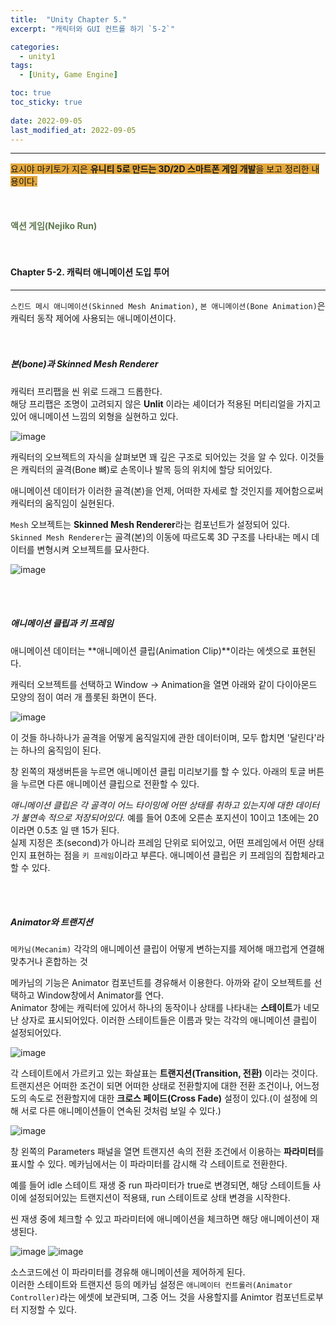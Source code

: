 ```yaml
---
title:  "Unity Chapter 5."
excerpt: "캐릭터와 GUI 컨트롤 하기 `5-2`"

categories:
  - unity1
tags:
  - [Unity, Game Engine]

toc: true
toc_sticky: true
 
date: 2022-09-05
last_modified_at: 2022-09-05
---
```

--- 
<span style="background-color:#E2A63B">요시야 마키토가 지은 **유니티 5로 만드는 3D/2D 스마트폰 게임 개발**을 보고 정리한 내용이다.</span>  
<br>
<br>
<br> 
**<span style="color:#5E784F">액션 게임(Nejiko Run)</span>**  
<br>
<br>

#### Chapter 5-2. 캐릭터 애니메이션 도입 투어
---

`스킨드 메시 애니메이션(Skinned Mesh Animation)`, `본 애니메이션(Bone Animation)`은 캐릭터 동작 제어에 사용되는 애니메이션이다.  
<br>
<br>

##### 본(bone)과 Skinned Mesh Renderer  

캐릭터 프리팹을 씬 위로 드래그 드롭한다.  
해당 프리팹은 조명이 고려되지 않은 **Unlit** 이라는 셰이더가 적용된 머티리얼을 가지고 있어 애니메이션 느낌의 외형을 실현하고 있다.  

![image](https://user-images.githubusercontent.com/106606698/188409794-652ed19c-36a0-43a8-b88c-846d1fb9aa85.png)

캐릭터의 오브젝트의 자식을 살펴보면 꽤 깊은 구조로 되어있는 것을 알 수 있다. 이것들은 캐릭터의 골격(Bone 뼈)로 손목이나 발목 등의 위치에 할당 되어있다.  
 
애니메이션 데이터가 이러한 골격(본)을 언제, 어떠한 자세로 할 것인지를 제어함으로써 캐릭터의 움직임이 실현된다.
 
`Mesh` 오브젝트는 **Skinned Mesh Renderer**라는 컴포넌트가 설정되어 있다.  
`Skinned Mesh Renderer`는 골격(본)의 이동에 따르도록 3D 구조를 나타내는 메시 데이터를 변형시켜 오브젝트를 묘사한다.  

![image](https://user-images.githubusercontent.com/106606698/188410892-10b45137-a914-4ca4-ae4c-3fbc863ea1ee.png)

<br>
<br>

##### 애니메이션 클립과 키 프레임  

애니메이션 데이터는 **애니메이션 클립(Animation Clip)**이라는 에셋으로 표현된다.  

캐릭터 오브젝트를 선택하고 Window -> Animation을 열면 아래와 같이 다이아몬드 모양의 점이 여러 개 플롯된 화면이 뜬다.

![image](https://user-images.githubusercontent.com/106606698/188412045-95873490-db3d-43f1-9965-872ef78eb277.png)

이 것들 하나하나가 골격을 어떻게 움직일지에 관한 데이터이며, 모두 합치면 '달린다'라는 하나의 움직임이 된다.  

창 왼쪽의 재생버튼을 누르면 애니메이션 클립 미리보기를 할 수 있다. 아래의 토글 버튼을 누르면 다른 애니메이션 클립으로 전환할 수 있다.  

*애니메이션 클립은 각 골격이 어느 타이밍에 어떤 상태를 취하고 있는지에 대한 데이터가 불연속 적으로 저장되어있다.*  예를 들어 0초에 오른손 포지션이 10이고 1초에는 20이라면 0.5초 일 땐 15가 된다.  
실제 지정은 초(second)가 아니라 프레임 단위로 되어있고, 어떤 프레임에서 어떤 상태인지 표현하는 점을 `키 프레임`이라고 부른다. 애니메이션 클립은 키 프레임의 집합체라고 할 수 있다.  

<br>
<br>

##### Animator와 트랜지션  

`메카님(Mecanim)` 각각의 애니메이션 클립이 어떻게 변하는지를 제어해 매끄럽게 연결해 맞추거나 혼합하는 것  

메카님의 기능은 Animator 컴포넌트를 경유해서 이용한다. 아까와 같이 오브젝트를 선택하고 Window창에서 Animator를 연다.  
Animator 창에는 캐릭터에 있어서 하나의 동작이나 상태를 나타내는 **스테이트**가 네모난 상자로 표시되어있다. 이러한 스테이트들은 이름과 맞는 각각의 애니메이션 클립이 설정되어있다.  

![image](https://user-images.githubusercontent.com/106606698/188414366-1ba68d30-48ec-4776-88f9-aae5dd257c9a.png)

각 스테이트에서 가르키고 있는 화살표는 **트랜지션(Transition, 전환)** 이라는 것이다. 트랜지션은 어떠한 조건이 되면 어떠한 상태로 전환할지에 대한 전환 조건이나, 어느정도의 속도로 전환할지에 대한 **크로스 페이드(Cross Fade)** 설정이 있다.(이 설정에 의해 서로 다른 애니메이션들이 연속된 것처럼 보일 수 있다.)  

![image](https://user-images.githubusercontent.com/106606698/188415880-f8497593-8ee8-4ed9-91ef-c4ce443fed19.png)

창 왼쪽의 Parameters 패널을 열면 트랜지션 속의 전환 조건에서 이용하는 **파라미터**를 표시할 수 있다.  메카님에서는 이 파라미터를 감시해 각 스테이트로 전환한다.  

예를 들어 idle 스테이트 재생 중 run 파라미터가 true로 변경되면, 해당 스테이트들 사이에 설정되어있는 트랜지션이 적용돼, run 스테이트로 상태 변경을 시작한다.  

씬 재생 중에 체크할 수 있고 파라미터에 애니메이션을 체크하면 해당 애니메이션이 재생된다.  

![image](https://user-images.githubusercontent.com/106606698/188416864-d9cfe7b3-9c51-418c-a260-75b4d7f01c53.png)
![image](https://user-images.githubusercontent.com/106606698/188416923-f289ba33-78a2-4ba2-a5bc-02a5b87cbc76.png)

소스코드에선 이 파라미터를 경유해 애니메이션을 제어하게 된다.  
이러한 스테이트와 트랜지션 등의 메카님 설정은 `애니메이터 컨트롤러(Animator Controller)`라는 에셋에 보관되며, 그중 어느 것을 사용할지를 Animtor 컴포넌트로부터 지정할 수 있다.